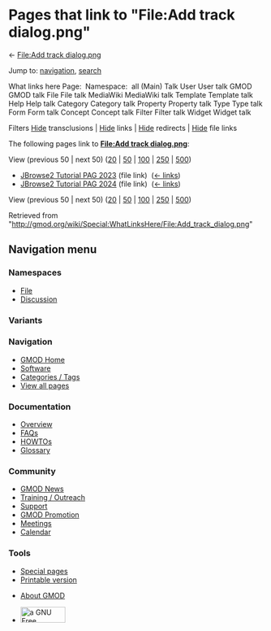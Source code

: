 <div id="mw-page-base" class="noprint">

</div>

<div id="mw-head-base" class="noprint">

</div>

<div id="content" class="mw-body" role="main">

<span id="top"></span>

<div id="mw-js-message" style="display:none;">

</div>



# <span dir="auto">Pages that link to "File:Add track dialog.png"</span>

<div id="bodyContent">

<div id="contentSub">

← [File:Add track
dialog.png](/wiki/File:Add_track_dialog.png "File:Add track dialog.png")

</div>

<div id="jump-to-nav" class="mw-jump">

Jump to: [navigation](#mw-navigation), [search](#p-search)

</div>

<div id="mw-content-text">

What links here Page:  Namespace:  all (Main) Talk User User talk GMOD
GMOD talk File File talk MediaWiki MediaWiki talk Template Template talk
Help Help talk Category Category talk Property Property talk Type Type
talk Form Form talk Concept Concept talk Filter Filter talk Widget
Widget talk

Filters
[Hide](/mediawiki/index.php?title=Special:WhatLinksHere/File:Add_track_dialog.png&hidetrans=1 "Special:WhatLinksHere/File:Add track dialog.png")
transclusions \|
[Hide](/mediawiki/index.php?title=Special:WhatLinksHere/File:Add_track_dialog.png&hidelinks=1 "Special:WhatLinksHere/File:Add track dialog.png")
links \|
[Hide](/mediawiki/index.php?title=Special:WhatLinksHere/File:Add_track_dialog.png&hideredirs=1 "Special:WhatLinksHere/File:Add track dialog.png")
redirects \|
[Hide](/mediawiki/index.php?title=Special:WhatLinksHere/File:Add_track_dialog.png&hideimages=1 "Special:WhatLinksHere/File:Add track dialog.png")
file links

The following pages link to **[File:Add track
dialog.png](/wiki/File:Add_track_dialog.png "File:Add track dialog.png")**:

View (previous 50 \| next 50)
([20](/mediawiki/index.php?title=Special:WhatLinksHere/File:Add_track_dialog.png&limit=20 "Special:WhatLinksHere/File:Add track dialog.png")
\|
[50](/mediawiki/index.php?title=Special:WhatLinksHere/File:Add_track_dialog.png&limit=50 "Special:WhatLinksHere/File:Add track dialog.png")
\|
[100](/mediawiki/index.php?title=Special:WhatLinksHere/File:Add_track_dialog.png&limit=100 "Special:WhatLinksHere/File:Add track dialog.png")
\|
[250](/mediawiki/index.php?title=Special:WhatLinksHere/File:Add_track_dialog.png&limit=250 "Special:WhatLinksHere/File:Add track dialog.png")
\|
[500](/mediawiki/index.php?title=Special:WhatLinksHere/File:Add_track_dialog.png&limit=500 "Special:WhatLinksHere/File:Add track dialog.png"))

- [JBrowse2 Tutorial PAG
  2023](/wiki/JBrowse2_Tutorial_PAG_2023 "JBrowse2 Tutorial PAG 2023")
  (file link) ‎ <span class="mw-whatlinkshere-tools">([←
  links](/mediawiki/index.php?title=Special:WhatLinksHere&target=JBrowse2+Tutorial+PAG+2023 "Special:WhatLinksHere"))</span>
- [JBrowse2 Tutorial PAG
  2024](/wiki/JBrowse2_Tutorial_PAG_2024 "JBrowse2 Tutorial PAG 2024")
  (file link) ‎ <span class="mw-whatlinkshere-tools">([←
  links](/mediawiki/index.php?title=Special:WhatLinksHere&target=JBrowse2+Tutorial+PAG+2024 "Special:WhatLinksHere"))</span>

View (previous 50 \| next 50)
([20](/mediawiki/index.php?title=Special:WhatLinksHere/File:Add_track_dialog.png&limit=20 "Special:WhatLinksHere/File:Add track dialog.png")
\|
[50](/mediawiki/index.php?title=Special:WhatLinksHere/File:Add_track_dialog.png&limit=50 "Special:WhatLinksHere/File:Add track dialog.png")
\|
[100](/mediawiki/index.php?title=Special:WhatLinksHere/File:Add_track_dialog.png&limit=100 "Special:WhatLinksHere/File:Add track dialog.png")
\|
[250](/mediawiki/index.php?title=Special:WhatLinksHere/File:Add_track_dialog.png&limit=250 "Special:WhatLinksHere/File:Add track dialog.png")
\|
[500](/mediawiki/index.php?title=Special:WhatLinksHere/File:Add_track_dialog.png&limit=500 "Special:WhatLinksHere/File:Add track dialog.png"))

</div>

<div class="printfooter">

Retrieved from
"<http://gmod.org/wiki/Special:WhatLinksHere/File:Add_track_dialog.png>"

</div>

<div id="catlinks" class="catlinks catlinks-allhidden">

</div>

<div class="visualClear">

</div>

</div>

</div>

<div id="mw-navigation">

## Navigation menu

<div id="mw-head">



<div id="left-navigation">

<div id="p-namespaces" class="vectorTabs" role="navigation"
aria-labelledby="p-namespaces-label">

### Namespaces

- <span id="ca-nstab-image"><a href="/wiki/File:Add_track_dialog.png" accesskey="c"
  title="View the file page [c]">File</a></span>
- <span id="ca-talk"><a
  href="/mediawiki/index.php?title=File_talk:Add_track_dialog.png&amp;action=edit&amp;redlink=1"
  accesskey="t"
  title="Discussion about the content page [t]">Discussion</a></span>

</div>

<div id="p-variants" class="vectorMenu emptyPortlet" role="navigation"
aria-labelledby="p-variants-label">

### 

### Variants[](#)

<div class="menu">

</div>

</div>

</div>

<div id="right-navigation">





</div>



</div>

</div>

</div>

<div id="mw-panel">

<div id="p-logo" role="banner">

<a href="/wiki/Main_Page"
style="background-image: url(http://gmod.org/images/GMOD-cogs.png);"
title="Visit the main page"></a>

</div>

<div id="p-Navigation" class="portal" role="navigation"
aria-labelledby="p-Navigation-label">

### Navigation

<div class="body">

- <span id="n-GMOD-Home">[GMOD Home](/wiki/Main_Page)</span>
- <span id="n-Software">[Software](/wiki/GMOD_Components)</span>
- <span id="n-Categories-.2F-Tags">[Categories /
  Tags](/wiki/Categories)</span>
- <span id="n-View-all-pages">[View all
  pages](/wiki/Special:AllPages)</span>

</div>

</div>

<div id="p-Documentation" class="portal" role="navigation"
aria-labelledby="p-Documentation-label">

### Documentation

<div class="body">

- <span id="n-Overview">[Overview](/wiki/Overview)</span>
- <span id="n-FAQs">[FAQs](/wiki/Category:FAQ)</span>
- <span id="n-HOWTOs">[HOWTOs](/wiki/Category:HOWTO)</span>
- <span id="n-Glossary">[Glossary](/wiki/Glossary)</span>

</div>

</div>

<div id="p-Community" class="portal" role="navigation"
aria-labelledby="p-Community-label">

### Community

<div class="body">

- <span id="n-GMOD-News">[GMOD News](/wiki/GMOD_News)</span>
- <span id="n-Training-.2F-Outreach">[Training /
  Outreach](/wiki/Training_and_Outreach)</span>
- <span id="n-Support">[Support](/wiki/Support)</span>
- <span id="n-GMOD-Promotion">[GMOD
  Promotion](/wiki/GMOD_Promotion)</span>
- <span id="n-Meetings">[Meetings](/wiki/Meetings)</span>
- <span id="n-Calendar">[Calendar](/wiki/Calendar)</span>

</div>

</div>

<div id="p-tb" class="portal" role="navigation"
aria-labelledby="p-tb-label">

### Tools

<div class="body">

- <span id="t-specialpages"><a href="/wiki/Special:SpecialPages" accesskey="q"
  title="A list of all special pages [q]">Special pages</a></span>
- <span id="t-print"><a
  href="/mediawiki/index.php?title=Special:WhatLinksHere/File:Add_track_dialog.png&amp;printable=yes"
  rel="alternate" accesskey="p"
  title="Printable version of this page [p]">Printable version</a></span>

</div>

</div>

</div>

</div>

<div id="footer" role="contentinfo">

- <span id="footer-places-about">[About
  GMOD](/wiki/GMOD:About "GMOD:About")</span>

<!-- -->

- <span id="footer-copyrightico">[<img src="http://www.gnu.org/graphics/gfdl-logo-small.png" width="88"
  height="31" alt="a GNU Free Documentation License" />](http://www.gnu.org/licenses/fdl-1.3.html)</span>




</div>
